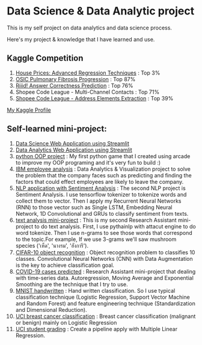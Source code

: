 # Data Science & Data Analytic project
This is my self project on data analytics and data science process.

Here's my project & knowledge that I have learned and use.
## Kaggle Competition 
1. [House Prices: Advanced Regression Techniques](https://github.com/pasithbas159/DS_project/blob/master/Kaggle_project/house-prices-advanced-regression-techniques/House_Prices.ipynb) : Top 3%
2. [OSIC Pulmonary Fibrosis Progression](https://www.kaggle.com/binman159/osic-lung) : Top 87%
3. [Riiid! Answer Correctness Prediction](https://www.kaggle.com/c/riiid-test-answer-prediction/overview) : Top 76%
4. Shopee Code League - Multi-Channel Contacts : Top 71%
5. [Shopee Code League - Address Elements Extraction](https://www.kaggle.com/binman159/scl-ds-round-bi-lstm-for-text-classification) : Top 39%

  [My Kaggle Profile](https://www.kaggle.com/binman159)

## Self-learned mini-project: 
1. [Data Science Web Application using Streamlit](https://github.com/pasithbas159/streamlit-datascience)
2. [Data Analytics Web Application using Streamlit](https://github.com/pasithbas159/streamlit-analytics)
3. [python OOP project](arcade_game_project) : My first python game that I created using arcade to improve my OOP programing and it's very fun to build :)
4. [IBM employee analysis](IBM_employee_analysis) : Data Analytics & Visualization project to solve the problem that the company faces such as predicting and finding the factors that could effect employees are likely to leave the company.
5. [NLP application with Sentiment Analysis](https://github.com/pasithbas159/DS_project/blob/master/NLP%20Project/Sentiment_Analysis.ipynb) : The second NLP project is Sentiment Analysis. I use tensorflow tokenizer to tokenize words and collect them to vector. Then I apply my Recurrent Neural Networks (RNN) to those vector such as Single LSTM, Embedding Neural Network, 1D Convolutional and GRUs to classify sentiment from texts.
6. [text analysis mini-project](Mushroom_extract.ipynb) : This is my second Research Assistant mini-project to do text analysis. First, I use pythainlp with attacut engine to do word tokenize. Then I use n-grams to see those words that correspond to the topic.For example, If we use 3-grams we'll saw mushroom species ('เห็ด', 'นางรม', 'ฮังการี').
7. [CIFAR-10 object recognition](CNN_cifar10.ipynb) : Object recognition problem to classifies 10 classes. Convolutional Neural Networks (CNN) with Data Augmentation is the key to achieve classification goal.
8. [COVID-19 cases predicted](corona_cases/corona_cases_predicted.ipynb) : Research Assistant mini-project that dealing with time-series data. Autoregression, Moving Average and Exponential Smoothing are the technique that I try to use.
9. [MNIST handwritten](MNIST_dataset.ipynb) : Hand written classification. So I use typical classification technique (Logistic Regression, Support Vector Machine and Random Forest) and feature engineering technique (Standardization and Dimensional Reduction).
10. [UCI breast cancer classification](https://github.com/pasithbas159/DS_project/blob/master/Breast%20cancer.ipynb) : Breast cancer classification (malignant or benign) mainly on Logistic Regression
11. [UCI student grading](UCI_spyder.py) : Create a pipeline apply with Multiple Linear Regression.
